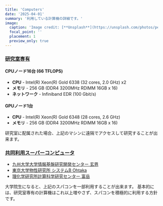 ```yaml
---
title: 'Computers'
date: '2025-04-01'
summary: '利用している計算機の詳細です。'
image:
  caption: 'Image credit: [**Unsplash**](https://unsplash.com/photos/person-sitting-front-of-laptop-mfB1B1s4sMc)'
  focal_point: ''
  placement: 1
  preview_only: true
---
```


### <u>研究室専有</u>

#### CPUノード16台 (66 TFLOPS)
- **CPU** - Intel(R) Xeon(R) Gold 6338 (32 cores, 2.0 GHz) x2
- **メモリ** - 256 GB (DDR4 3200MHz RDIMM 16GB x 16)
- **ネットワーク** - Infiniband EDR (100 Gbit/s)

#### GPUノード1台
- **CPU** - Intel(R) Xeon(R) Gold 6348 (28 cores, 2.6 GHz)
- **メモリ** - 256 GB (DDR4 3200MHz RDIMM 16GB x 16)

研究室に配属された場合、上記のマシンに遠隔でアクセスして研究することが出来ます。


### <u>共同利用スーパーコンピュータ</u>
- [九州大学大学情報基盤研究開発センター 玄界](https://www.cc.kyushu-u.ac.jp/scp/)
- [東京大学物性研究所 システムB Ohtaka](https://mdcl.issp.u-tokyo.ac.jp/scc/system)
- [理化学研究所計算科学研究センター 富岳](https://www.r-ccs.riken.jp/fugaku/)

大学院生になると、上記のスパコンを一部利用することが出来ます。
基本的には、研究室専有の計算機はこれ以上増やさず、スパコンを積極的に利用する方針です。
